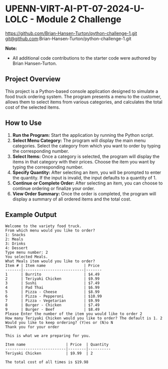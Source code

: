 # UPENN-VIRT-AI-PT-07-2024-U-LOLC - Module 2 Challenge
https://github.com/Brian-Hansen-Turton/python-challenge-1.git
git@github.com:Brian-Hansen-Turton/python-challenge-1.git

**Note:**
- All additional code contributions to the starter code were authored by Brian Hansen-Turton.

## Project Overview

This project is a Python-based console application designed to simulate a food truck ordering system. The program presents a menu to the customer, allows them to select items from various categories, and calculates the total cost of the selected items.

## How to Use

1. **Run the Program:** Start the application by running the Python script.
2. **Select Menu Category:** The program will display the main menu categories. Select the category from which you want to order by typing the corresponding number.
3. **Select Items:** Once a category is selected, the program will display the items in that category with their prices. Choose the item you want by typing the corresponding number.
4. **Specify Quantity:** After selecting an item, you will be prompted to enter the quantity. If the input is invalid, the input defaults to a quantity of 1.
5. **Continue or Complete Order:** After selecting an item, you can choose to continue ordering or finalize your order.
6. **View Order Summary:** Once the order is completed, the program will display a summary of all ordered items and the total cost.

## Example Output

```plaintext
Welcome to the variety food truck.
From which menu would you like to order? 
1: Snacks
2: Meals
3: Drinks
4: Dessert
Type menu number: 2
You selected Meals.
What Meals item would you like to order?
Item # | Item name                 | Price
-------|---------------------------|-------
1      | Burrito                   | $4.49
2      | Teriyaki Chicken          | $9.99
3      | Sushi                     | $7.49
4      | Pad Thai                  | $6.99
5      | Pizza - Cheese            | $8.99
6      | Pizza - Pepperoni         | $10.99
7      | Pizza - Vegetarian        | $9.99
8      | Burger - Chicken          | $7.49
9      | Burger - Beef             | $8.49
Please Enter the number of the item you would like to order 2
How many Teriyaki Chicken would you like to order? The default is 1. 2
Would you like to keep ordering? (Y)es or (N)o N
Thank you for your order

This is what we are preparing for you.

Item name                  | Price  | Quantity
---------------------------|--------|----------
Teriyaki Chicken           | $9.99  | 2

The total cost of all times is $19.98



